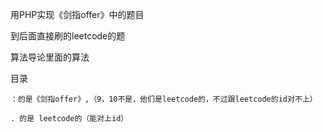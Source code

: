 用PHP实现《剑指offer》中的题目

到后面直接刷的leetcode的题

算法导论里面的算法

目录

    ：的是《剑指offer》,（9，10不是，他们是leetcode的，不过跟leetcode的id对不上）

    . 的是 leetcode的（能对上id）







